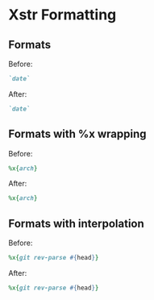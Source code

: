 # Xstr Formatting

## Formats

Before:

```ruby
`date`
```

After:

```ruby
`date`
```

## Formats with %x wrapping

Before:

```ruby
%x{arch}
```

After:

```ruby
%x{arch}
```

## Formats with interpolation

Before:

```ruby
%x{git rev-parse #{head}}
```

After:

```ruby
%x{git rev-parse #{head}}
```
